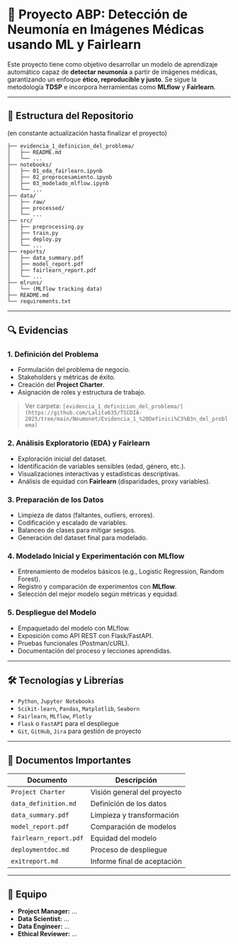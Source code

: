 
# 🧠 Proyecto ABP: Detección de Neumonía en Imágenes Médicas usando ML y Fairlearn

Este proyecto tiene como objetivo desarrollar un modelo de aprendizaje automático capaz de **detectar neumonía** a partir de imágenes médicas, garantizando un enfoque **ético, reproducible y justo**. Se sigue la metodología **TDSP** e incorpora herramientas como **MLflow** y **Fairlearn**.

---

## 📁 Estructura del Repositorio
(en constante actualización hasta finalizar el proyecto)

```
├── evidencia_1_definicion_del_problema/
│   ├── README.md
│   └── ...
├── notebooks/
│   ├── 01_eda_fairlearn.ipynb
│   ├── 02_preprocesamiento.ipynb
│   ├── 03_modelado_mlflow.ipynb
│   └── ...
├── data/
│   ├── raw/
│   ├── processed/
│   └── ...
├── src/
│   ├── preprocessing.py
│   ├── train.py
│   ├── deploy.py
│   └── ...
├── reports/
│   ├── data_summary.pdf
│   ├── model_report.pdf
│   ├── fairlearn_report.pdf
│   └── ...
├── mlruns/
│   └── (MLflow tracking data)
├── README.md
└── requirements.txt
```

---

## 🔍 Evidencias

### 1. Definición del Problema
- Formulación del problema de negocio.
- Stakeholders y métricas de éxito.
- Creación del **Project Charter**.
- Asignación de roles y estructura de trabajo.
> Ver carpeta: `[evidencia_1_definicion_del_problema/](https://github.com/Lalita635/TSCDIA-2025/tree/main/Neumonet/Evidencia_1_%20Definici%C3%B3n_del_problema)`

### 2. Análisis Exploratorio (EDA) y Fairlearn
- Exploración inicial del dataset.
- Identificación de variables sensibles (edad, género, etc.).
- Visualizaciones interactivas y estadísticas descriptivas.
- Análisis de equidad con **Fairlearn** (disparidades, proxy variables).

### 3. Preparación de los Datos
- Limpieza de datos (faltantes, outliers, errores).
- Codificación y escalado de variables.
- Balanceo de clases para mitigar sesgos.
- Generación del dataset final para modelado.

### 4. Modelado Inicial y Experimentación con MLflow
- Entrenamiento de modelos básicos (e.g., Logistic Regression, Random Forest).
- Registro y comparación de experimentos con **MLflow**.
- Selección del mejor modelo según métricas y equidad.

### 5. Despliegue del Modelo
- Empaquetado del modelo con MLflow.
- Exposición como API REST con Flask/FastAPI.
- Pruebas funcionales (Postman/cURL).
- Documentación del proceso y lecciones aprendidas.

---

## 🛠️ Tecnologías y Librerías

- `Python`, `Jupyter Notebooks`
- `Scikit-learn`, `Pandas`, `Matplotlib`, `Seaborn`
- `Fairlearn`, `MLflow`, `Plotly`
- `Flask` o `FastAPI` para el despliegue
- `Git`, `GitHub`, `Jira` para gestión de proyecto

---

## 📑 Documentos Importantes

| Documento | Descripción |
|----------|-------------|
| `Project Charter` | Visión general del proyecto |
| `data_definition.md` | Definición de los datos |
| `data_summary.pdf` | Limpieza y transformación |
| `model_report.pdf` | Comparación de modelos |
| `fairlearn_report.pdf` | Equidad del modelo |
| `deploymentdoc.md` | Proceso de despliegue |
| `exitreport.md` | Informe final de aceptación |

---

## 👥 Equipo

- **Project Manager:** ...
- **Data Scientist:** ...
- **Data Engineer:** ...
- **Ethical Reviewer:** ...
